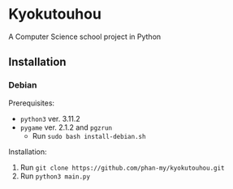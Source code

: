 # Kyokutouhou
A Computer Science school project in Python

## Installation
### Debian
Prerequisites:
* `python3` ver. 3.11.2
* `pygame` ver. 2.1.2 and `pgzrun`
    * Run `sudo bash install-debian.sh`

Installation:
1. Run `git clone https://github.com/phan-my/kyokutouhou.git`
2. Run `python3 main.py`
